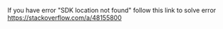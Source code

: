 If you have error "SDK location not found" follow this link to solve error https://stackoverflow.com/a/48155800
